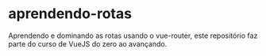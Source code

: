# aprendendo-rotas
Aprendendo e dominando as rotas usando o vue-router, este repositório faz parte do curso de VueJS do zero ao avançando.
